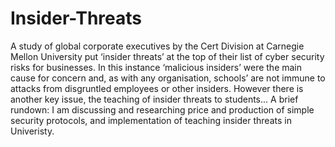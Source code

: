 # Insider-Threats
 
A study of global corporate executives by the Cert Division at Carnegie Mellon University put ‘insider threats’ at the top of their list of cyber security risks for businesses. In this instance ‘malicious insiders’ were the main cause for concern and, as with any organisation, schools’ are not immune to attacks from disgruntled employees or other insiders. However there is another key issue, the teaching of insider threats to students... A brief rundown: I am discussing and researching price and production of simple security protocols, and implementation of teaching insider threats in Univeristy. 
